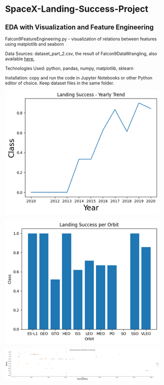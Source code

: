 # SpaceX-Landing-Success-Project

## EDA with Visualization and Feature Engineering
Falcon9FeatureEngineering.py - visualization of relations between features using matplotlib and seaborn

Data Sources: 
dataset_part_2.csv, the result of Falcon9DataWrangling, also available [here.](https://cf-courses-data.s3.us.cloud-object-storage.appdomain.cloud/IBM-DS0321EN-SkillsNetwork/datasets/dataset_part_2.csv)

Technologies Used: python, pandas, numpy, matplotlib, sklearn

Installation: copy and run the code in Jupyter Notebooks or other Python editor of choice. Keep dataset files in the same folder.

![Landing Success Yearly](https://github.com/natvnu/SpaceX-Landing-Success-Project/blob/main/FeatureEngineering%20-%20Landing%20Success%20Yearly%20Trend.png?raw=true)

![Landing Success Per Orbit](https://github.com/natvnu/SpaceX-Landing-Success-Project/blob/main/FeatureEngineering%20-%20Landing%20Success%20per%20Orbit.png?raw=true)

![Payload Vs Orbit](https://github.com/natvnu/SpaceX-Landing-Success-Project/blob/main/FeatureEngineering%20-%20Payload%20vs%20Orbit%20type.png?raw=true)


